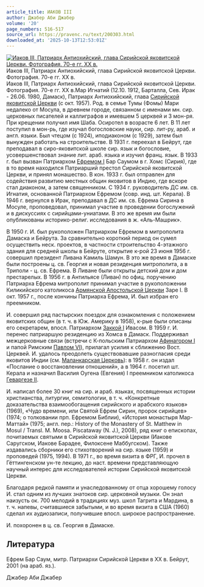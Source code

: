 ```yaml
---
article_title: ИАКОВ III
author: Джабер Аби Джабер
volume: '20'
page_numbers: 516-517
source_url: https://pravenc.ru/text/200303.html
downloaded_at: '2025-10-13T12:53:01Z'
---
```


[![Иаков III, Патриарх Антиохийский, глава Сирийской яковитской Церкви. Фотография. 70-е гг. XX в.](https://pravenc.ru/data/874/503/1234/i200.jpg "Кликните для увеличения картинки")](https://pravenc.ru/data/874/503/1234/i400.jpg)Иаков III, Патриарх Антиохийский, глава Сирийской яковитской Церкви. Фотография. 70-е гг. XX в.  
Иаков III, Патриарх Антиохийский, глава Сирийской яковитской Церкви. Фотография. 70-е гг. XX в.Мар Игнатий (12.10. 1912, Барталла, Сев. Ирак - 26.06. 1980, Дамаск), Патриарх Антиохийский, глава [Сирийской яковитской Церкви](<https://pravenc.ru/text/Сирийская яковитская Церквь.html>) (с окт. 1957). Род. в семье Тумы (Фомы) Мари недалеко от Мосула, в древнем городе, связанном с именами мн. сир. церковных писателей и каллиграфов и имевшем 5 церквей и 3 мон-ря. При крещении получил имя Шаба. Осиротел в возрасте 6 лет. В 11 лет поступил в мон-рь, где изучал богословские науки, сир. лит-ру, араб. и англ. языки. Был чтецом (с 1924), иподиаконом (с 1929), затем был вынужден работать на строительстве. В 1931 г. переехал в Бейрут, где преподавал в сиро-яковитской школе сир. язык и богословие, усовершенствовал знание лит. араб. языка и изучил франц. язык. В 1933 г. был вызван Патриархом [Ефремом I](<https://pravenc.ru/text/Ефремом I.html>) Бар Саумом в г. Хомс (Сирия), где в то время находился Патриарший престол Сирийской яковитской Церкви, и принял монашество. В кон. 1933 г. был отправлен для содействия развитию местных общин яковитов в Индию, где вскоре стал диаконом, а затем священником. С 1934 г. руководитель ДС им. св. Игнатия, основанной Патриархом Ефремом (совр. инд. шт. Керала). В 1946 г. вернулся в Ирак, преподавал в ДС им. св. Ефрема Сирина в Мосуле, проповедовал, принимал участие в проведении богослужений и в дискуссиях с сирийцами-униатами. В это же время им были опубликованы историко-религ. исследования в ж. «Аль-Машрик».

В 1950 г. И. был рукоположен Патриархом Ефремом в митрополита Дамаска и Бейрута. За сравнительно короткий период он сумел осуществить неск. проектов, в частности строительство 4-этажного здания для средней школы в Бейруте, открытие к-рой 23 июня 1956 г. совершил президент Ливана Камиль Шамун. В это же время в Дамаске были построены ц. св. Георгия и новая резиденция митрополита, а в Триполи - ц. св. Ефрема. В Ливане были открыты детский дом и дом престарелых. В 1956 г. в Антильясе (Ливан) по офиц. поручению Патриарха Ефрема митрополит принимал участие в рукоположении Киликийского католикоса [Армянской Апостольской Церкви](<https://pravenc.ru/text/Армянская Апостольская Церковь.html>) Заре I. В окт. 1957 г., после кончины Патриарха Ефрема, И. был избран его преемником.

И. совершил ряд пастырских поездок для ознакомления с положением яковитских общин (в т. ч. в Юж. Америку в 1958), к-рые были описаны его секретарем, впосл. Патриархом [Заккой I](<https://pravenc.ru/text/Заккой I.html>) Ивасом. В 1959 г. И. перенес патриаршую резиденцию из Хомса в Дамаск. Поддерживал межцерковные связи (встречи с К-польским Патриархом [Афинагором I](<https://pravenc.ru/text/Афинагор I.html>) и папой Римским [Павлом VI](<https://pravenc.ru/text/Павлом VI.html>)), прилагал усилия к сближению Вост. Церквей. И. удалось преодолеть существовавшие разногласия среди яковитов Индии (см. [Маланкарская Церковь](<https://pravenc.ru/text/Маланкарская Церковь.html>)): в 1958 г. он издал «Послание о восстановлении отношений», а в 1964 г. посетил шт. Керала и назначил Василия Оугена (Евгения) I преемником католикоса [Геваргезе II](<https://pravenc.ru/text/Геваргезе II.html>).

И. написал более 30 книг на сир. и араб. языках, посвященных истории христианства, литургии, семитологии, в т. ч. «Конкретные доказательства взаимообогащения сирийского и арабского языков» (1969), «Чудо времени, или Святой Ефрем Сирин, пророк сирийцев» (1974; о толковании прп. Ефремом Библии), «История монастыря Мар-Маттай» (1975; англ. пер.: History of the Monastery of St. Matthew in Mosul / Transl. M. Moosa. Piscataway (N. J.), 2008), ряд книг о епископах, почитаемых святыми в Сирийской яковитской Церкви (Иакове Саругском, Иакове Барадее, Филоксене Маббугском). Также издавались сборники его стихотворений на сир. языке (1959) и проповедей (1975, 1994). В 1971 г., во время визита в ФРГ, И. прочел в Гёттингенском ун-те лекцию, до наст. времени представляющую научный интерес для исследователей истории Сирийской яковитской Церкви.

Благодаря редкой памяти и унаследованному от отца хорошему голосу И. стал одним из лучших знатоков сир. церковной музыки. Он знал наизусть ок. 700 мелодий в традициях муз. школ Тагрита и Мардина, в т. ч. напевы, считавшиеся забытыми, и во время визита в США (1960) сделал их аудиозаписи, получившие впосл. широкое распространение.

И. похоронен в ц. св. Георгия в Дамаске.

## Литература

Ефрем Бар Саум, митр. Патриархи Сирийской Церкви в XX в. Бейрут, 2001 (на араб. яз.).

Джабер Аби Джабер
